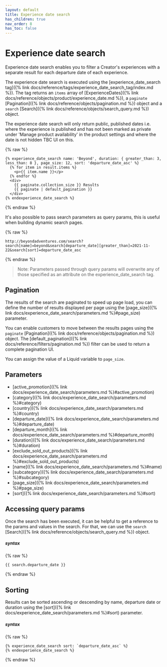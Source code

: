 ```yaml
---
layout: default
title: Experience date search
has_children: true
nav_order: 8
has_toc: false
---
```


# Experience date search

Experience date search enables you to filter a Creator's experiences with a separate result for each departure date of each experience.

The experience date search is executed using the [experience_date_search tag]({% link docs/reference/tags/experience_date_search_tag/index.md %}). The tag returns an `items` array of [ExperienceDates]({% link docs/reference/objects/product/experience_date.md %}), a `paginate` [Pagination]({% link docs/reference/objects/pagination.md %}) object and a `search` [Search]({% link docs/reference/objects/search_query.md %}) object.

The experience date search will only return public, published dates i.e. where the experience is published and has not been marked as private under 'Manage product availability' in the product settings and where the date is not hidden TBC UI on this.

{% raw %}
```liquid
{% experience_date_search name: 'Beyond', duration: { greater_than: 3, less_than: 8 }, page_size: 12, sort: 'departure_date_asc' %}
  {% for item in result.items %}
    <p>{{ item.name }}</p>
  {% endfor %}
  <div>
    {{ paginate.collection_size }} Results
    {{ paginate | default_pagination }}
  </div>
{% endexperience_date_search %}
```
{% endraw %}

It's also possible to pass search parameters as query params, this is useful when building dynamic search pages.

{% raw %}
```
http://beyondadventures.com/search?search[name]=beyond&search[departure_date][greater_than]=2021-11-22&search[sort]=departure_date_asc
```
{% endraw %}

> Note: Parameters passed through query params will overwrite any of those specified as an attribute on the experience_date_search tag.

## Pagination
The results of the search are paginated to speed up page load, you can define the number of results displayed per page using the [page_size]({% link docs/experience_date_search/parameters.md %}#page_size) parameter.

You can enable customers to move between the results pages using the `paginate` [Pagination]({% link docs/reference/objects/pagination.md %}) object. The [default_pagination]({% link docs/reference/filters/pagination.md %}) filter can be used to return a complete pagination UI.

You can assign the value of a Liquid variable to `page_size`.

## Parameters
- [active_promotion]({% link docs/experience_date_search/parameters.md %}#active_promotion)
- [category]({% link docs/experience_date_search/parameters.md %}#category)
- [country]({% link docs/experience_date_search/parameters.md %}#country)
- [departure_date]({% link docs/experience_date_search/parameters.md %}#departure_date)
- [departure_month]({% link docs/experience_date_search/parameters.md %}#departure_month)
- [duration]({% link docs/experience_date_search/parameters.md %}#duration)
- [exclude_sold_out_products]({% link docs/experience_date_search/parameters.md %}#exclude_sold_out_products)
- [name]({% link docs/experience_date_search/parameters.md %}#name)
- [subcategory]({% link docs/experience_date_search/parameters.md %}#subcategory)
- [page_size]({% link docs/experience_date_search/parameters.md %}#page_size)
- [sort]({% link docs/experience_date_search/parameters.md %}#sort)

## Accessing query params
Once the search has been executed, it can be helpful to get a reference to the params and values in the search. For that, we can use the `search` [Search]({% link docs/reference/objects/search_query.md %}) object.

##### syntax
{% raw %}
```
{{ search.departure_date }}
```
{% endraw %}

## Sorting
Results can be sorted ascending or descending by name, departure date or duration using the [sort]({% link docs/experience_date_search/parameters.md %}#sort) parameter.

##### syntax
{% raw %}
```
{% experience_date_search sort: `departure_date_asc` %}
{% endexperience_date_search %}
```
{% endraw %}
